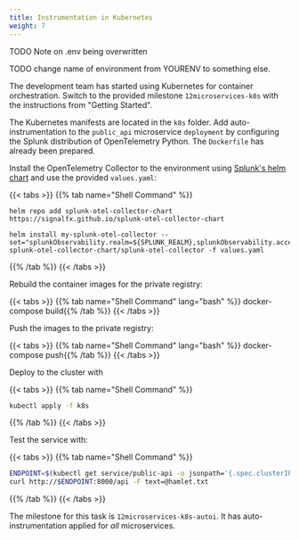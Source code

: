 ```yaml
---
title: Instrumentation in Kubernetes
weight: 7
---
```

TODO Note on .env being overwritten

TODO change name of environment from YOURENV to something else.

The development team has started using Kubernetes for container orchestration. Switch to the provided milestone `12microservices-k8s` with the instructions from "Getting Started".

The Kubernetes manifests are located in the `k8s` folder. Add auto-instrumentation to the `public_api` microservice `deployment` by configuring the Splunk distribution of OpenTelemetry Python. The `Dockerfile` has already been prepared.

Install the OpenTelemetry Collector to the environment using [Splunk's helm chart][splunk-otel-helm] and use the provided `values.yaml`:

{{< tabs >}}
{{% tab name="Shell Command" %}}

``` text
helm repo add splunk-otel-collector-chart https://signalfx.github.io/splunk-otel-collector-chart

helm install my-splunk-otel-collector --set="splunkObservability.realm=${SPLUNK_REALM},splunkObservability.accessToken=${SPLUNK_ACCESS_TOKEN},clusterName=${CLUSTER_NAME}" splunk-otel-collector-chart/splunk-otel-collector -f values.yaml
```

{{% /tab %}}
{{< /tabs >}}

Rebuild the container images for the private registry:

{{< tabs >}}
{{% tab name="Shell Command" lang="bash" %}}
docker-compose build{{% /tab %}}
{{< /tabs >}}

Push the images to the private registry:

{{< tabs >}}
{{% tab name="Shell Command" lang="bash" %}}
docker-compose push{{% /tab %}}
{{< /tabs >}}

Deploy to the cluster with

{{< tabs >}}
{{% tab name="Shell Command" %}}

``` bash
kubectl apply -f k8s
```

{{% /tab %}}
{{< /tabs >}}

Test the service with:

{{< tabs >}}
{{% tab name="Shell Command" %}}

``` bash
ENDPOINT=$(kubectl get service/public-api -o jsonpath='{.spec.clusterIP}')
curl http://$ENDPOINT:8000/api -F text=@hamlet.txt
```

{{% /tab %}}
{{< /tabs >}}

The milestone for this task is `12microservices-k8s-autoi`. It has auto-instrumentation applied for *all* microservices.

[splunk-otel-helm]: https://github.com/signalfx/splunk-otel-collector-chart
